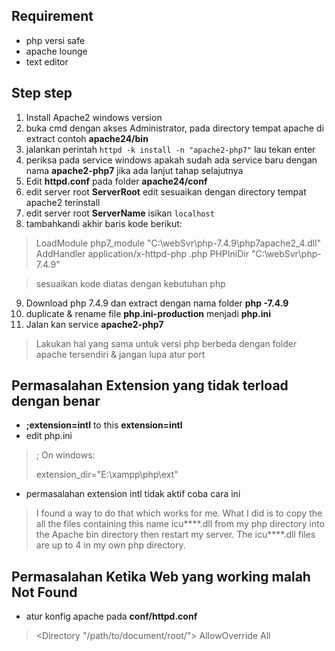 ## Requirement

 - php versi safe
 - apache lounge
 - text editor
## Step step

 1. Install Apache2 windows version
 2. buka cmd dengan akses Administrator, pada directory tempat apache di extract contoh **apache24/bin**
 3. jalankan perintah `httpd -k install -n "apache2-php7"` lau tekan enter
 4. periksa pada service windows apakah sudah ada service baru dengan nama **apache2-php7** jika ada lanjut tahap selajutnya
 5. Edit **httpd.conf** pada folder **apache24/conf**
 6. edit server root **ServerRoot** edit sesuaikan dengan directory tempat apache2 terinstall
 7. edit server root **ServerName** isikan `localhost`
 8. tambahkandi akhir baris kode berikut:	 

	    

> LoadModule php7_module "C:\webSvr\php-7.4.9\php7apache2_4.dll"
>         AddHandler application/x-httpd-php .php
>         PHPIniDir "C:\webSvr\php-7.4.9"

> sesuaikan kode diatas dengan kebutuhan php

 9. Download php 7.4.9 dan extract dengan nama folder **php -7.4.9** 
 10. duplicate & rename file **php.ini-production**  menjadi **php.ini** 
 11. Jalan kan service **apache2-php7**

> Lakukan hal yang sama untuk versi php berbeda dengan folder apache
> tersendiri & jangan lupa atur port


## Permasalahan Extension yang tidak terload dengan benar 
- **;extension=intl** to this **extension=intl**
- edit php.ini
> ; On windows:
> 
> extension_dir="E:\xampp\php\ext"
- permasalahan extension intl tidak aktif coba cara ini
> I found a way to do that which works for me. What I did is to copy the all the files containing this name icu****.dll from my php directory into the Apache bin directory then restart my server. The icu****.dll files are up to 4 in my own php directory.

## Permasalahan Ketika Web yang working malah Not Found
- atur konfig apache pada **conf/httpd.conf**
> <Directory "/path/to/document/root/">
>  	AllowOverride All
> </Directory>
